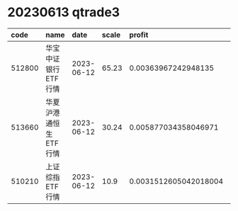 
# 20230613 qtrade3
 | code | name | date | scale | profit | pattern | success_rate | success_cnt | fund_cnt | 
 | :----- | :----- | :----- | :----- | :----- | :----- | :----- | :----- | :----- | 
 | 512800 | 华宝中证银行ETF行情 | 2023-06-12 | 65.23 | 0.00363967242948135 | 0011011*** | 0.8333333333333334 | 10 | 12 | 
 | 513660 | 华夏沪港通恒生ETF行情 | 2023-06-12 | 30.24 | 0.005877034358046971 | 1111011*** | 0.8461538461538461 | 11 | 13 | 
 | 510210 | 上证综指ETF行情 | 2023-06-12 | 10.9 | 0.0031512605042018004 | 0111001*** | 0.8888888888888888 | 24 | 27 | 
